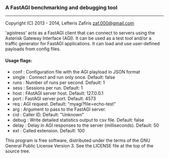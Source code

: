 ### A FastAGI benchmarking and debugging tool
---

Copyright (C) 2013 - 2014, Lefteris Zafiris <zaf.000@gmail.com>

'agistress' acts as a FastAGI client that can connect to servers
using the Asterisk Gateway Interface (AGI).
It can be used as a test tool and/or a traffic generator for FastAGI
applications. It can load and use user-defined payloads from config files.

#### Usage flags:

- conf   : Configuration file with the AGI playload in JSON format
- single : Connect and run only once. Default: false
- runs   : Number of runs per second. Default: 1
- sess   : Sessions per run. Default: 1
- host   : FAstAGI server host. Default: 127.0.0.1
- port   : FastAGI server port. Default: 4573
- req    : AGI request. Default: "myagi?file=echo-test"
- arg    : Argument to pass to the FastAGI server.
- cid    : Caller ID. Default: "Unknown"
- debug  : Write detailed statistics output to csv file. Default: false
- delay  : Delay in AGI responses to the server (milliseconds). Default: 50
- ext    : Called extension. Default: 100

This program is free software, distributed under the terms of
the GNU General Public License Version 3. See the LICENSE file
at the top of the source tree.
